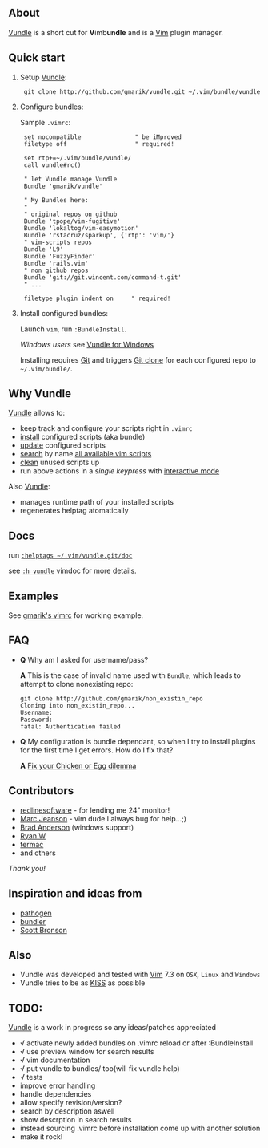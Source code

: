 ## About

[Vundle] is a short cut for **V**imb**undle** and is a [Vim] plugin manager.

## Quick start

1. Setup [Vundle]:

        git clone http://github.com/gmarik/vundle.git ~/.vim/bundle/vundle

2. Configure bundles:

      Sample `.vimrc`:

        set nocompatible               " be iMproved
        filetype off                   " required!

        set rtp+=~/.vim/bundle/vundle/
        call vundle#rc()

        " let Vundle manage Vundle
        Bundle 'gmarik/vundle'

        " My Bundles here:
        "
        " original repos on github
        Bundle 'tpope/vim-fugitive'
        Bundle 'lokaltog/vim-easymotion'
        Bundle 'rstacruz/sparkup', {'rtp': 'vim/'}
        " vim-scripts repos
        Bundle 'L9'
        Bundle 'FuzzyFinder'
        Bundle 'rails.vim'
        " non github repos
        Bundle 'git://git.wincent.com/command-t.git'
        " ...

        filetype plugin indent on     " required!

3. Install configured bundles:

   Launch `vim`, run `:BundleInstall`. 

   *Windows users* see [Vundle for Windows](https://github.com/gmarik/vundle/wiki/Vundle-for-Windows)

   Installing requires [Git] and triggers [Git clone](http://gitref.org/creating/#clone) for each configured repo to `~/.vim/bundle/`.

## Why Vundle

[Vundle] allows to:

- keep track and configure your scripts right in `.vimrc`
- [install] configured scripts (aka bundle) 
- [update] configured scripts
- [search] by name [all available vim scripts]
- [clean] unused scripts up
- run above actions in a *single keypress* with [interactive mode]

Also [Vundle]:

- manages runtime path of your installed scripts
- regenerates helptag atomatically

## Docs

run [`:helptags ~/.vim/vundle.git/doc`](https://github.com/gmarik/vundle/issues/17)

see [`:h vundle`](vundle/blob/master/doc/vundle.txt#L1) vimdoc for more details.

## Examples

   See [gmarik's vimrc](https://github.com/gmarik/vimfiles/blob/1f4f26d42f54443f1158e0009746a56b9a28b053/vimrc#L136) for working example.

## FAQ

-   **Q** Why am I asked for username/pass?

    **A** This is the case of invalid name used with `Bundle`, which leads to attempt to clone nonexisting repo:

        git clone http://github.com/gmarik/non_existin_repo
        Cloning into non_existin_repo...
        Username: 
        Password: 
        fatal: Authentication failed


-   **Q** My configuration is bundle dependant, so when I try to install plugins for the first time I get errors. How do I fix that?

    **A** [Fix your Chicken or Egg dilemma](http://gmarik.info/blog/2011/05/17/chicken-or-egg-dilemma)

## Contributors

* [redlinesoftware](http://redlinesoftware.com) - for lending me 24" monitor!
* [Marc Jeanson](https://github.com/marcjeanson) - vim dude I always bug for help...;)
* [Brad Anderson](http://github.com/eco) (windows support)
* [Ryan W](http://github.com/rygwdn)
* [termac](http://github.com/termac)
* and others

*Thank you!*

## Inspiration and ideas from

* [pathogen]
* [bundler]
* [Scott Bronson](http://github.com/bronson)

## Also

* Vundle was developed and tested with [Vim] 7.3 on `OSX`, `Linux` and `Windows`
* Vundle tries to be as [KISS](http://en.wikipedia.org/wiki/KISS_principle) as possible

## TODO:
[Vundle] is a work in progress so any ideas/patches appreciated

* √ activate newly added bundles on .vimrc reload or after :BundleInstall
* √ use preview window for search results
* √ vim documentation
* √ put vundle to bundles/ too(will fix vundle help)
* √ tests
* improve error handling
* handle dependencies
* allow specify revision/version?
* search by description aswell
* show descrption in search results
* instead sourcing .vimrc before installation come up with another solution
* make it rock!

[Vundle]:http://github.com/gmarik/vundle
[Pathogen]:http://github.com/tpope/vim-pathogen/
[Bundler]:http://github.com/wycats/bundler/
[Vim]:http://vim.org
[Git]:http://git-scm.com
[all available vim scripts]:http://vim-scripts.org/vim/scripts.html

[install]:https://github.com/gmarik/vundle/blob/master/doc/vundle.txt#L98-112
[update]:https://github.com/gmarik/vundle/blob/master/doc/vundle.txt#L114-119
[search]:https://github.com/gmarik/vundle/blob/master/doc/vundle.txt#L121-143
[clean]:https://github.com/gmarik/vundle/blob/master/doc/vundle.txt#L145-157
[interactive mode]:https://github.com/gmarik/vundle/blob/master/doc/vundle.txt#L160-193
